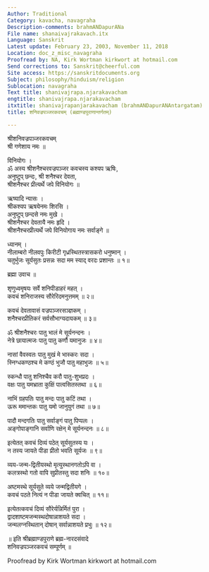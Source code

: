```yaml
---
Author: Traditional
Category: kavacha, navagraha
Description-comments: brahmANDapurANa
File name: shanaivajrakavach.itx
Language: Sanskrit
Latest update: February 23, 2003, November 11, 2018
Location: doc_z_misc_navagraha
Proofread by: NA, Kirk Wortman kirkwort at hotmail.com
Send corrections to: Sanskrit@cheerful.com
Site access: https://sanskritdocuments.org
Subject: philosophy/hinduism/religion
Sublocation: navagraha
Text title: shanivajrapa.njarakavacham
engtitle: shanivajrapa.njarakavacham
itxtitle: shanivajrapanjarakavacham (brahmANDapurANAntargatam)
title: शनिवज्रपञ्जरकवचम् (ब्रह्माण्डपुराणान्तर्गतम्)

---
```

  
 श्रीशनिवज्रपञ्जरकवचम्   
श्री गणेशाय नमः ॥  
  
विनियोगः ।  
ॐ अस्य श्रीशनैश्चरवज्रपञ्जर कवचस्य कश्यप ऋषिः,  
अनुष्टुप् छन्दः, श्री शनैश्चर देवता,  
श्रीशनैश्चर प्रीत्यर्थे जपे विनियोगः ॥  
  
ऋष्यादि न्यासः ।   
श्रीकश्यप ऋषयेनमः शिरसि ।  
अनुष्टुप् छन्दसे नमः मुखे ।  
श्रीशनैश्चर देवतायै नमः हृदि ।  
श्रीशनैश्चरप्रीत्यर्थे जपे विनियोगाय नमः सर्वाङ्गे ॥  
  
ध्यानम् ।  
नीलाम्बरो नीलवपुः किरीटी गृध्रस्थितस्त्रासकरो धनुष्मान् ।  
चतुर्भुजः सूर्यसुतः प्रसन्नः सदा मम स्याद् वरदः प्रशान्तः ॥ १॥  
  
ब्रह्मा उवाच ॥  
  
शृणुध्वमृषयः सर्वे शनिपीडाहरं महत् ।  
कवचं शनिराजस्य सौरेरिदमनुत्तमम् ॥ २॥  
  
कवचं देवतावासं वज्रपञ्जरसञ्ज्ञकम् ।  
शनैश्चरप्रीतिकरं सर्वसौभाग्यदायकम् ॥ ३॥  
  
ॐ श्रीशनैश्चरः पातु भालं मे सूर्यनन्दनः ।  
नेत्रे छायात्मजः पातु पातु कर्णौ यमानुजः ॥ ४॥  
  
नासां वैवस्वतः पातु मुखं मे भास्करः सदा ।  
स्निग्धकण्ठश्च मे कण्ठं भुजौ पातु महाभुजः ॥ ५॥  
  
स्कन्धौ पातु शनिश्चैव करौ पातु-शुभप्रदः ।  
वक्षः पातु यमभ्राता कुक्षिं पात्वसितस्तथा ॥ ६॥  
  
नाभिं ग्रहपतिः पातु मन्दः पातु कटिं तथा ।  
ऊरू ममान्तकः पातु यमो जानुयुगं तथा ॥ ७॥  
  
पादौ मन्दगतिः पातु सर्वाङ्गं पातु पिप्पलः ।  
अङ्गोपाङ्गानि सर्वाणि रक्षेन् मे सूर्यनन्दनः ॥ ८॥  
  
इत्येतत् कवचं दिव्यं पठेत् सूर्यसुतस्य यः ।  
न तस्य जायते पीडा प्रीतो भवति सूर्यजः ॥ ९॥  
  
व्यय-जन्म-द्वितीयस्थो मृत्युस्थानगतोऽपि वा ।  
कलत्रस्थो गतो वापि सुप्रीतस्तु सदा शनिः ॥ १०॥  
  
अष्टमस्थे सूर्यसुते व्यये जन्मद्वितीयगे ।  
कवचं पठते नित्यं न पीडा जायते क्वचित् ॥ ११॥  
  
इत्येतत्कवचं दिव्यं सौरेर्यन्निर्मितं पुरा ।  
द्वादशाष्टमजन्मस्थदोषान्नाशयते सदा ।  
जन्मलग्नस्थितान् दोषान् सर्वान्नाशयते प्रभुः ॥ १२॥  
  
॥ इति श्रीब्रह्माण्डपुराणे ब्रह्म-नारदसंवादे  
शनिवज्रपञ्जरकवचं सम्पूर्णम् ॥  
  
  
  
Proofread by Kirk Wortman kirkwort at hotmail.com  
  
